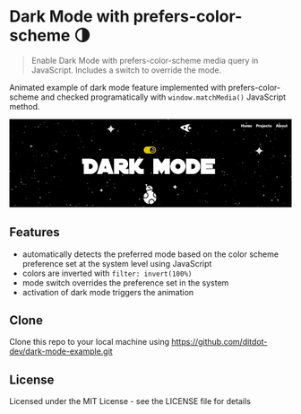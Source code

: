 # Dark Mode with prefers-color-scheme 🌗
> Enable Dark Mode with prefers-color-scheme media query in JavaScript. Includes a switch to override the mode.

Animated example of dark mode feature implemented with prefers-color-scheme and checked programatically with `window.matchMedia()` JavaScript method.

<p align="center">
  <img src="https://github.com/ditdot-dev/dark-mode-example/blob/master/assets/dark-mode-screenshot-2.png?raw=true" alt="Dark Mode Screenshot"/>
</p>

## Features 

- automatically detects the preferred mode based on the color scheme preference set at the system level using JavaScript
- colors are inverted with `filter: invert(100%)`
- mode switch overrides the preference set in the system
- activation of dark mode triggers the animation

## Clone

Clone this repo to your local machine using https://github.com/ditdot-dev/dark-mode-example.git

## License

Licensed under the MIT License - see the LICENSE file for details
